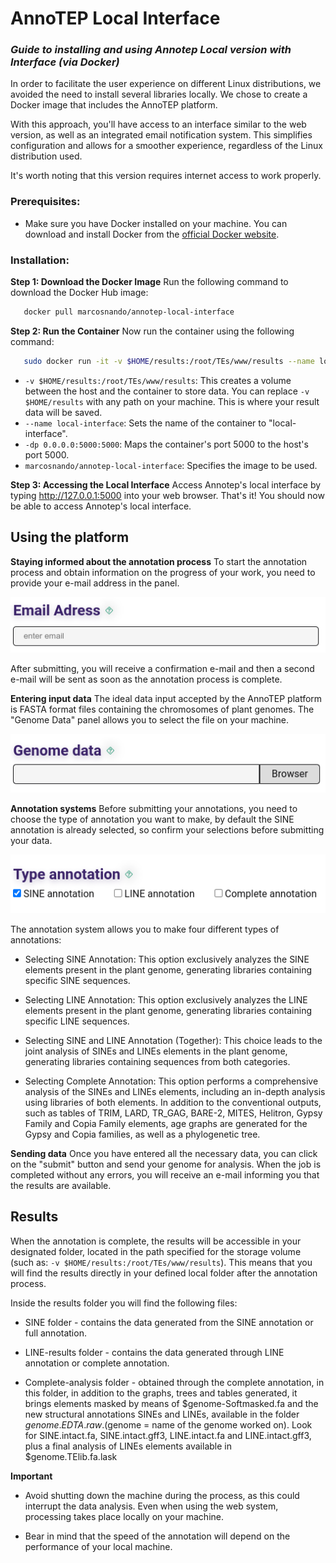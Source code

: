 # AnnoTEP Local Interface
### _Guide to installing and using Annotep Local version with Interface (via Docker)_

In order to facilitate the user experience on different Linux distributions, we avoided the need to install several libraries locally. We chose to create a Docker image that includes the AnnoTEP platform.

With this approach, you'll have access to an interface similar to the web version, as well as an integrated email notification system. This simplifies configuration and allows for a smoother experience, regardless of the Linux distribution used.

It's worth noting that this version requires internet access to work properly.

### Prerequisites:
- Make sure you have Docker installed on your machine. You can download and install Docker from the [official Docker website](https://docs.docker.com/desktop/install/linux-install/).

### Installation:
**Step 1: Download the Docker Image**
Run the following command to download the Docker Hub image:
```sh
   docker pull marcosnando/annotep-local-interface
```

**Step 2: Run the Container**
Now run the container using the following command:
```sh
   sudo docker run -it -v $HOME/results:/root/TEs/www/results --name local-interface -dp 0.0.0.0:5000:5000 marcosnando/annotep-local-interface:v1
```

- ``-v $HOME/results:/root/TEs/www/results``: This creates a volume between the host and the container to store data. You can replace ``-v $HOME/results`` with any path on your machine. This is where your result data will be saved.
- ``--name local-interface``: Sets the name of the container to "local-interface".
- ``-dp 0.0.0.0:5000:5000``: Maps the container's port 5000 to the host's port 5000.
- ``marcosnando/annotep-local-interface``: Specifies the image to be used.

**Step 3: Accessing the Local Interface**
Access Annotep's local interface by typing http://127.0.0.1:5000 into your web browser.
That's it! You should now be able to access Annotep's local interface.

## Using the platform
**Staying informed about the annotation process**
To start the annotation process and obtain information on the progress of your work, you need to provide your e-mail address in the panel.
<div align="center"> 
    <img src="../www/static/screenshot/email.png" alt="box-email"> 
</div>

After submitting, you will receive a confirmation e-mail and then a second e-mail will be sent as soon as the annotation process is complete.

**Entering input data**
The ideal data input accepted by the AnnoTEP platform is FASTA format files containing the chromosomes of plant genomes. The "Genome Data" panel allows you to select the file on your machine.

<div align="center"> 
    <img src="../www/static/screenshot/genome.png" alt="box-genome"> 
</div>

**Annotation systems**
Before submitting your annotations, you need to choose the type of annotation you want to make, by default the SINE annotation is already selected, so confirm your selections before submitting your data.
<div align="center"> 
    <img src="../www/static/screenshot/anotação.png" alt="box-annotation"> 
</div>

The annotation system allows you to make four different types of annotations:
- Selecting SINE Annotation: This option exclusively analyzes the SINE elements present in the plant genome, generating libraries containing specific SINE sequences.

- Selecting LINE Annotation: This option exclusively analyzes the LINE elements present in the plant genome, generating libraries containing specific LINE sequences.

- Selecting SINE and LINE Annotation (Together): This choice leads to the joint analysis of SINEs and LINEs elements in the plant genome, generating libraries containing sequences from both categories.

- Selecting Complete Annotation: This option performs a comprehensive analysis of the SINEs and LINEs elements, including an in-depth analysis using libraries of both elements. In addition to the conventional outputs, such as tables of TRIM, LARD, TR_GAG, BARE-2, MITES, Helitron, Gypsy Family and Copia Family elements, age graphs are generated for the Gypsy and Copia families, as well as a phylogenetic tree.

**Sending data**
Once you have entered all the necessary data, you can click on the "submit" button and send your genome for analysis. When the job is completed without any errors, you will receive an e-mail informing you that the results are available.

## Results
When the annotation is complete, the results will be accessible in your designated folder, located in the path specified for the storage volume (such as: ``-v $HOME/results:/root/TEs/www/results``). This means that you will find the results directly in your defined local folder after the annotation process.

Inside the results folder you will find the following files:
- SINE folder - contains the data generated from the SINE annotation or full annotation.

- LINE-results folder - contains the data generated through LINE annotation or complete annotation. 

- Complete-analysis folder - obtained through the complete annotation, in this folder, in addition to the graphs, trees and tables generated, it brings elements masked by means of $genome-Softmasked.fa and the new structural annotations SINEs and LINEs, available in the folder $genome.EDTA.raw. ($genome = name of the genome worked on). Look for SINE.intact.fa, SINE.intact.gff3, LINE.intact.fa and LINE.intact.gff3, plus a final analysis of LINEs elements available in $genome.TElib.fa.lask 

**Important**
- Avoid shutting down the machine during the process, as this could interrupt the data analysis. Even when using the web system, processing takes place locally on your machine.

- Bear in mind that the speed of the annotation will depend on the performance of your local machine.

